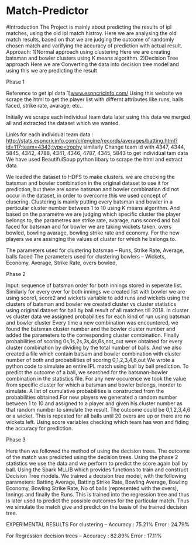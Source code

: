 # Match-Predictor

#Introduction
The Project is mainly about predicting the results of ipl matches, using the old ipl match histroy. Here we are analysing the old match results, based on that we are judging the outcome of randomly chosen match and varifying the accuracy of prediction with actual result. Approach: 1)Normal approach using clustering Here we are creating batsman and bowler clusters using K means algorithm. 2)Decision Tree approach Here we are Converting the data into decision tree model and using this we are predicting the result

Phase 1

Reference to get ipl data 1)www.espncricinfo.com/ Using this website we scrape the html to get the player list with differnt attributes like runs, balls faced, strike rate, avarage, etc..

Initially we scrape each individual team data later using this data we merged all and extracted the dataset which we wanted.

Links for each individual team data :
http://stats.espncricinfo.com/ci/engine/records/averages/batting.html?id=117;team=4343;type=trophy similarly Change team id with 4347, 4344, 5845, 4342, 4788, 4341, 4346, 4787, 4345, 5843 to get individual tam data We have used BeautifulSoup python libary to scrape the html and extract data

We loaded the dataset to HDFS to make clusters.
we are checking the batsman and bowler combination in the original dataset to use it for prediction, but there are some batsman and bowler combination did not occur in the dataset, in order to overcome this we used concept of clusering. Clustering is mainly putting every batsman and bowler in a perticular cluster number between 1 to 10 using K means algorithm. And based on the parametre we are judging which specific cluster the player belongs to, the parametres are strike rate, avarage, runs scored and ball faced for batsman and for bowler we are taking wickets taken, overs bowled, bowling avarage, bowling strike rate and economy.
For the new players we are assinging the values of cluster for which he belongs to.

The parameters used for clustering batsman – Runs, Strike Rate, Average, balls faced
The parameters used for clustering bowlers – Wickets, Economy, Average, Strike Rate, overs bowled,

Phase 2

Input: sequence of batsman order for both innings stored in seperate list. Similarly for every over for both innings we created list with bowler we are using score1, score2 and wickets variable to add runs and wickets using the clusters of batsman and bowler we created cluster vs cluster statistics using original dataset for ball by ball result of all matches till 2018. In cluster vs cluster data we assigned probabilities for each kind of run using batsman and bowler cluster Every time a new combination was encountered, we found the batsman cluster number and the bowler cluster number and added the parameters to the corresponding cluster combination. Finally probabilities of scoring 0s,1s,2s,3s,4s,6s,not_out were obtained for every cluster combination by dividing by the total number of balls.
And we also created a file which contain batsam and bowler combination with cluster number of both and probabilities of scoring 0,1,2,3,4,6,out We wrote a python code to simulate an entire IPL match using ball by ball prediction. To predict the outcome of a ball, we searched for the batsman-bowler combination in the statistics file. For any new occurence we took the value from specific cluster for which a batsman and bowler belongs, inorder to simulate. A list of cumulative probabilities is constructed from the probabilities obtained.For new players we generated a random number between 1 to 10 and assigned to a player and given his cluster number as that random number to simulate the result. The outcome could be 0,1,2,3,4,6 or a wicket. This is repeated for all balls until 20 overs are up or there are no wickets left. Using score variables checking which team has won and fiding the accuracy for prediction.

Phase 3

Here then we followed the method of using the decision trees. The outcome of the match was predicted using the decision trees.
Using the phase 2 statistics we use the data and we perform to predict the score again ball by ball. Using the Spark MLLIB which provides functions to train and construct Decision Tree models. We trained a decision tree model, with the following parameters: Batting Average, Batting Strike Rate, Bowling Average, Bowling Economy, Bowling Strike Rate, No of balls (represented with the overs), Innings and finally the Runs. This is trained into the regression tree and thus is later used to predict the possible outcomes for the particular match. Thus we simulate the match give and predict on the basis of the trained decision tree.

EXPERIMENTAL RESULTS
For clustering –
Accuracy : 75.21%
Error : 24.79%

For Regression decision trees –
Accuracy : 82.89%
Error : 17.11%
